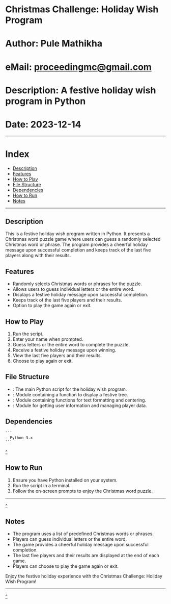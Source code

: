 # Christmas Challenge: Holiday Wish Program
# Author: Pule Mathikha
# eMail: proceedingmc@gmail.com
# Description: A festive holiday wish program in Python
# Date: 2023-12-14
---

# Index
  * [Description](#description)
  * [Features](#features)
  * [How to Play](#how-to-play)
  * [File Structure](#file-structure)
  * [Dependencies](#dependencies)
  * [How to Run](#how-to-run)
  * [Notes](#notes)

---


## Description

This is a festive holiday wish program written in Python. It presents a Christmas word puzzle game where users can guess a randomly selected Christmas word or phrase. The program provides a cheerful holiday message upon successful completion and keeps track of the last five players along with their results.

## Features

- Randomly selects Christmas words or phrases for the puzzle.
- Allows users to guess individual letters or the entire word.
- Displays a festive holiday message upon successful completion.
- Keeps track of the last five players and their results.
- Option to play the game again or exit.

## How to Play

1. Run the  script.
2. Enter your name when prompted.
3. Guess letters or the entire word to complete the puzzle.
4. Receive a festive holiday message upon winning.
5. View the last five players and their results.
6. Choose to play again or exit.

## File Structure

- : The main Python script for the holiday wish program.
- : Module containing a function to display a festive tree.
- : Module containing functions for text formatting and centering.
- : Module for getting user information and managing player data.

## Dependencies
    ```
    - Python 3.x
    ```
    
[^](#index)

## How to Run

1. Ensure you have Python installed on your system.
2. Run the  script in a terminal.
3. Follow the on-screen prompts to enjoy the Christmas word puzzle.
---

[^](#index)

## Notes

- The program uses a list of predefined Christmas words or phrases.
- Players can guess individual letters or the entire word.
- The game provides a cheerful holiday message upon successful completion.
- The last five players and their results are displayed at the end of each game.
- Players can choose to play the game again or exit.

Enjoy the festive holiday experience with the Christmas Challenge: Holiday Wish Program!

---
[^](#index)
